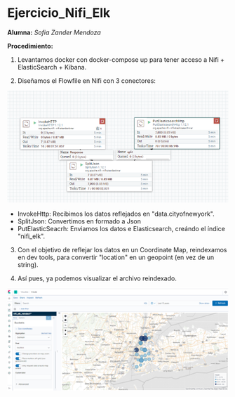 # Ejercicio_Nifi_Elk

 __Alumna:__ *Sofia Zander Mendoza*

__Procedimiento:__

1. Levantamos docker con docker-compose up para tener acceso a Nifi + ElasticSearch + Kibana.  

2. Diseñamos el Flowfile en Nifi con 3 conectores:

![nfi flowfile](https://github.com/sozanmen/ejercicio_nifi_elk/blob/main/images/1_FlowFile_Nifi.png)

  - InvokeHttp: Recibimos los datos reflejados en "data.cityofnewyork".
  - SplitJson: Convertimos en formado a Json
  - PutElasticSeacrh: Enviamos los datos e Elasticsearch, creándo el índice "nifi_elk". 

3. Con el objetivo de reflejar los datos en un Coordinate Map, reindexamos en dev tools, para convertir "location" en un geopoint (en vez de un string).

4. Así pues, ya podemos visualizar el archivo reindexado. 

![mapa](https://github.com/sozanmen/ejercicio_nifi_elk/blob/main/images/8_Kibana_Map.png)
